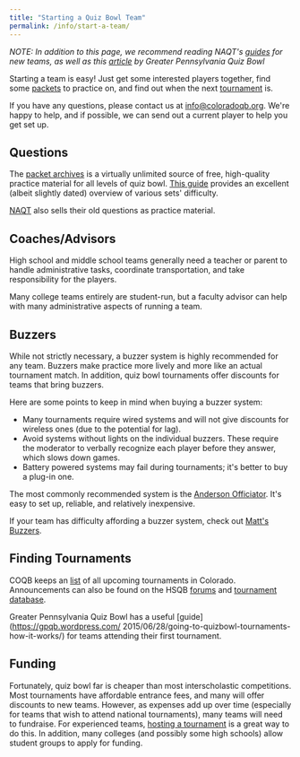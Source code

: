 ```yaml
---
title: "Starting a Quiz Bowl Team"
permalink: /info/start-a-team/
---
```


*NOTE: In addition to this page, we recommend reading NAQT's
[guides](https://www.naqt.com/resources/development.html) for new teams, as well
as this [article](https://gpqb.wordpress.com/how-do-i-start-a-quiz-bowl-team/)
by Greater Pennsylvania Quiz Bowl*

Starting a team is easy! Just get some interested players together, find some
[packets](quizbowlpackets.com) to practice on, and find out when the next
[tournament](/tournaments/upcoming) is.

If you have any questions, please contact us at
<info@coloradoqb.org>. We're happy to help, and if possible, we can
send out a current player to help you get set up.

## Questions

The [packet archives](quizbowlpackets.com) is a virtually unlimited source of
free, high-quality practice material for all levels of quiz bowl. [This
guide](https://cbreach.wordpress.com/packet-categorization/) provides an
excellent (albeit slightly dated) overview of various sets' difficulty.

[NAQT](https://www.naqt.com/practice-questions.jsp) also sells their
old questions as practice material.

## Coaches/Advisors

High school and middle school teams generally need a teacher or parent to handle
administrative tasks, coordinate transportation, and take responsibility for the
players.

Many college teams entirely are student-run, but a faculty advisor can help with
many administrative aspects of running a team.

## Buzzers

While not strictly necessary, a buzzer system is highly recommended for any
team. Buzzers make practice more lively and more like an actual tournament
match. In addition, quiz bowl tournaments offer discounts for teams that bring
buzzers.

Here are some points to keep in mind when buying a buzzer system:

* Many tournaments require wired systems and will not give discounts for
  wireless ones (due to the potential for lag).
* Avoid systems without lights on the individual buzzers. These require the
  moderator to verbally recognize each player before they answer, which slows
  down games.
* Battery powered systems may fail during tournaments; it's better to buy a
  plug-in one.

The most commonly recommended system is the [Anderson
Officiator](http://www.andersonbuzzersystems.com/tabletop.html). It's easy to
set up, reliable, and relatively inexpensive.

If your team has difficulty affording a buzzer system, check out [Matt's
Buzzers](http://mattsbuzzers.com/Home.php).

## Finding Tournaments

COQB keeps an [list](/tournaments/upcoming) of all upcoming
tournaments in Colorado. Announcements can also be found on the HSQB
[forums](http://hsquizbowl.org/forums/index.php) and [tournament
database](http://hsquizbowl.org/db/).

Greater Pennsylvania Quiz Bowl has a useful [guide](https://gpqb.wordpress.com/
2015/06/28/going-to-quizbowl-tournaments-how-it-works/) for teams attending
their first tournament.

## Funding

Fortunately, quiz bowl far is cheaper than most interscholastic
competitions. Most tournaments have affordable entrance fees, and many will
offer discounts to new teams. However, as expenses add up over time (especially
for teams that wish to attend national tournaments), many teams will need to
fundraise. For experienced teams, [hosting a tournament](/tournaments/hosting)
is a great way to do this. In addition, many colleges (and possibly some high
schools) allow student groups to apply for funding.
